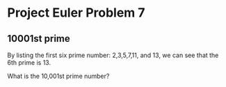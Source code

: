 Project Euler Problem 7
========================

10001st prime
------------------

By listing the first six prime number: 2,3,5,7,11, and 13, we can see that the 6th prime is 13.

What is the 10,001st prime number?